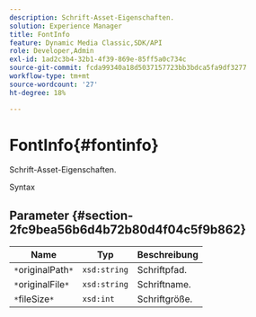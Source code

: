 ```yaml
---
description: Schrift-Asset-Eigenschaften.
solution: Experience Manager
title: FontInfo
feature: Dynamic Media Classic,SDK/API
role: Developer,Admin
exl-id: 1ad2c3b4-32b1-4f39-869e-85ff5a0c734c
source-git-commit: fcda99340a18d5037157723bb3bdca5fa9df3277
workflow-type: tm+mt
source-wordcount: '27'
ht-degree: 18%

---
```


# FontInfo{#fontinfo}

Schrift-Asset-Eigenschaften.

Syntax

## Parameter {#section-2fc9bea56b6d4b72b80d4f04c5f9b862}

| Name | Typ | Beschreibung |
|---|---|---|
| `*`originalPath`*` | `xsd:string` | Schriftpfad. |
| `*`originalFile`*` | `xsd:string` | Schriftname. |
| `*`fileSize`*` | `xsd:int` | Schriftgröße. |
